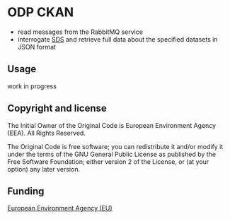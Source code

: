 # ODP CKAN

- read messages from the RabbitMQ service
- interrogate [SDS](http://semantic.eea.europa.eu) and retrieve full data about the specified datasets in JSON format

## Usage

work in progress

## Copyright and license

The Initial Owner of the Original Code is European Environment Agency (EEA).
All Rights Reserved.

The Original Code is free software;
you can redistribute it and/or modify it under the terms of the GNU
General Public License as published by the Free Software Foundation;
either version 2 of the License, or (at your option) any later
version.

## Funding

[European Environment Agency (EU)](http://eea.europa.eu)
